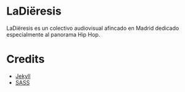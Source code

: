 # LaDiëresis

LaDiëresis es un colectivo audiovisual afincado en Madrid dedicado especialmente al panorama Hip Hop.

# Credits

* [Jekyll](https://jekyllrb.com/)
* [SASS](http://sass-lang.com/)
